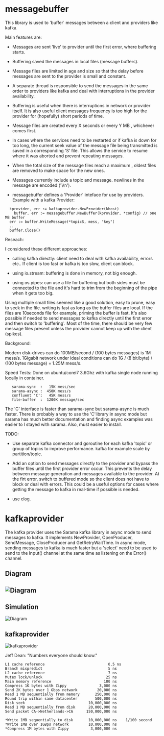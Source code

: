 # messagebuffer

This library is used to 'buffer' messages between a client and providers like kafka.

Main features are:

 - Messages are sent 'live' to provider until the first error, where buffering starts.
 - Buffering saved the messages in local files (message buffers).

 - Message files are limited in age and size so that the delay before messages are sent to the provider is small and constant.

 - A separate thread is responsible to send the messages in the same order to providers like kafka and deal with interruptions in the provider availability.

 - Buffering is useful when there is interruptions in network or provider itself. It is also useful client messages frequency is too high for the provider for (hopefully) short periods of time.

 - Message files are created every X seconds or every Y MB , whichever comes first.

 - In cases where the services need to be restarted or if kafka is down for too long, the current seek value of the message file being transmitted is saved in a corresponding 'S' file. This allows the service to resume where it was aborted and prevent repeating messages.


 - When the total size of the message files reach a maximum , oldest files are removed to make space for the new ones.

 - Messages currently include a topic and message. newlines in the message are encoded ('\\\n').

 - messagebuffer defines a 'Provider' inteface for use by providers. Example with a kafka Provider:

```
  kprovider, err := kafkaprovider.NewProvider(khost)
	buffer, err := messagebuffer.NewBuffer(kprovider, *config) // one MB buffer   
  err := buffer.WriteMessage(*topicS, mess, "key")
  ..
  buffer.Close()
```

Reseach:

I considered these different approaches:

  - calling kafka directly: client need to deal with kafka availability, errors etc..
    If client is too fast or kafka is too slow, client can block.

  - using io.stream: buffering is done in memory, not big enough.

  - using os.pipes: can use a file for buffering but both sides must be connected to the file and it's hard to trim from the beginning of the pipe when it gets too big.

Using multiple small files seemed like a good solution, easy to prune, easy to seek in the file. writing is fast as long as the buffer files are local. If the files are 10seconds file for example, priming the buffer is fast.
It's also possible if needed to send messages to kafka directly until the first error and then switch to 'buffering'.
Most of the time, there should be very few message files present unless the provider cannot keep up with the client (spikes).

Background:

Modern disk-drives can do 100MB/second / (100 bytes messages) is 1M mess/s.
1Gigabit network under ideal conditions can do 1G / (8 bit/byte) / (100 bytes message) = 1.25M mess/s.




Speed Tests: Done on ubuntu/corei7 3.6Ghz with kafka single node running locally in container.
```
   sarama-sync  :   15K mess/sec
   sarama-async :  450K mess/s
   confluent 'C':   45K mess/s
   file-buffer  :  1200K message/sec
```

The 'C' interface is faster than sarama-sync but sarama-async is much faster. There is probably a way to use the 'C'library in async mode but sarama has much better documentation and finding async examples was easier to I stayed with sarama. Also, must easier to install.

TODO:

 - Use separate kafka connector and goroutine for each kafka 'topic' or group of topics to improve performance. kafka for example scale by partition/topic.

 - Add an option to send messages directly to the provider and bypass the buffer files until the first provider error occur. This prevents the delay between message generation and messages available to the provider. At the firt error, switch to buffered mode so the client does not have to block or deal with errors. This could be a useful options for cases where getting the message to kafka in real-time if possible is needed.

 - use clog.


# kafkaprovider
The kafka provider uses the Sarama kafka library in async mode to send messages to kafka. It implements NewProvider, OpenProducer, SendMessage, CloseProducer and GetRetryWaitTime.
In async mode, sending messages to kafka is much faster but a 'select' need to be used to send to the Input() channel at the same time as listening on the Error() channel.

## Diagram

![Diagram](https://user-images.githubusercontent.com/10535265/30186693-d5669528-93e3-11e7-89b9-25bd269ac228.png)
-

## Simulation
![Diagram](https://user-images.githubusercontent.com/31523474/30551773-e631ab18-9c58-11e7-8206-7f2fccbe3afb.png)

## kafkaprovider
![kafkaprovider](https://user-images.githubusercontent.com/31523474/30622469-109f6536-9d6f-11e7-96b9-f8fc100ac2a3.png)


Jeff Dean: "Numbers everyone should know."
```
L1 cache reference                             0.5 ns   
Branch mispredict                              5 ns
L2 cache reference                             7 ns
Mutex lock/unlock                             25 ns
Main memory reference                        100 ns
Compress 1K bytes with Zippy               3,000 ns
Send 2K bytes over 1 Gbps network         20,000 ns
Read 1 MB sequentially from memory       250,000 ns
Round trip within same datacenter        500,000 ns
Disk seek                             10,000,000 ns
Read 1 MB sequentially from disk      20,000,000 ns
Send packet CA->Netherlands->CA      150,000,000 ns

*Write 1MB sequentially to disk       10,000,000 ns    1/100 second
*Write 1MB over 1GBps network         10,000,000 ns
*Compress 1M bytes with Zippy          3,000,000 ns


```
